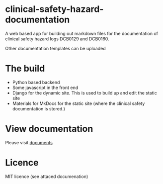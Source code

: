 # clinical-safety-hazard-documentation
A web based app for building out markdown files for the documentation of clinical safety hazard logs DCB0129 and DCB0160.

Other documentation templates can be uploaded

# The build
- Python based backend
- Some javascript in the front end
- Django for the dynamic site. This is used to build up and edit the static site
- Materials for MkDocs for the static site (where the clinical safety documentation is stored.)

# View documentation
Please visit [documents](https://clinicians-who-code.github.io/clinical-safety-hazard-documentation/)

# Licence
MIT licence (see attaced documenation)